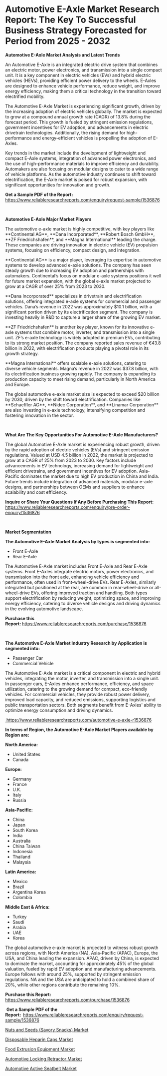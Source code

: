 <p><h1>Automotive E-Axle Market Research Report: The Key To Successful Business Strategy Forecasted for Period from 2025 - 2032</h1></p><p><strong>Automotive E-Axle Market Analysis and Latest Trends</strong></p>
<p><p>An Automotive E-Axle is an integrated electric drive system that combines an electric motor, power electronics, and transmission into a single compact unit. It is a key component in electric vehicles (EVs) and hybrid electric vehicles (HEVs), providing efficient power delivery to the wheels. E-Axles are designed to enhance vehicle performance, reduce weight, and improve energy efficiency, making them a critical technology in the transition toward electrified mobility.</p><p>The Automotive E-Axle Market is experiencing significant growth, driven by the increasing adoption of electric vehicles globally. The market is expected to grow at a compound annual growth rate (CAGR) of 13.8% during the forecast period. This growth is fueled by stringent emission regulations, government incentives for EV adoption, and advancements in electric drivetrain technologies. Additionally, the rising demand for high-performance and energy-efficient vehicles is propelling the adoption of E-Axles.</p><p>Key trends in the market include the development of lightweight and compact E-Axle systems, integration of advanced power electronics, and the use of high-performance materials to improve efficiency and durability. Automakers are also focusing on modular designs to cater to a wide range of vehicle platforms. As the automotive industry continues to shift toward electrification, the E-Axle market is poised for robust expansion, with significant opportunities for innovation and growth.</p></p>
<p><strong>Get a Sample PDF of the Report:&nbsp;</strong> <a href="https://www.reliableresearchreports.com/enquiry/request-sample/1536876?utm_campaign=32&utm_medium=2&utm_source=Github&utm_content=ia&utm_term=23012025&utm_id=automotive-e-axle">https://www.reliableresearchreports.com/enquiry/request-sample/1536876</a></p>
<p>&nbsp;</p>
<p><strong>Automotive E-Axle Major Market Players</strong></p>
<p><p>The automotive e-axle market is highly competitive, with key players like **Continental AG**, **Dana Incorporated**, **Robert Bosch GmbH**, **ZF Friedrichshafen**, and **Magna International** leading the charge. These companies are driving innovation in electric vehicle (EV) propulsion systems, focusing on efficiency, compact design, and integration.</p><p>**Continental AG** is a major player, leveraging its expertise in automotive systems to develop advanced e-axle solutions. The company has seen steady growth due to increasing EV adoption and partnerships with automakers. Continental’s focus on modular e-axle systems positions it well for future market expansion, with the global e-axle market projected to grow at a CAGR of over 25% from 2023 to 2030.</p><p>**Dana Incorporated** specializes in drivetrain and electrification solutions, offering integrated e-axle systems for commercial and passenger vehicles. Dana’s revenue in 2022 was approximately $10.1 billion, with a significant portion driven by its electrification segment. The company is investing heavily in R&D to capture a larger share of the growing EV market.</p><p>**ZF Friedrichshafen** is another key player, known for its innovative e-axle systems that combine motor, inverter, and transmission into a single unit. ZF’s e-axle technology is widely adopted in premium EVs, contributing to its strong market position. The company reported sales revenue of €43.8 billion in 2022, with electrification products playing a pivotal role in its growth strategy.</p><p>**Magna International** offers scalable e-axle solutions, catering to diverse vehicle segments. Magna’s revenue in 2022 was $37.8 billion, with its electrification business growing rapidly. The company is expanding its production capacity to meet rising demand, particularly in North America and Europe.</p><p>The global automotive e-axle market size is expected to exceed $20 billion by 2030, driven by the shift toward electrification. Companies like **Schaeffler AG**, **Nidec Corporation**, and **Linamar Corporation** are also investing in e-axle technology, intensifying competition and fostering innovation in the sector.</p></p>
<p>&nbsp;</p>
<p><strong>What Are The Key Opportunities For Automotive E-Axle Manufacturers?</strong></p>
<p><p>The global Automotive E-Axle market is experiencing robust growth, driven by the rapid adoption of electric vehicles (EVs) and stringent emission regulations. Valued at USD 4.5 billion in 2022, the market is projected to grow at a CAGR of 25% from 2023 to 2030. Key factors include advancements in EV technology, increasing demand for lightweight and efficient drivetrains, and government incentives for EV adoption. Asia-Pacific dominates the market due to high EV production in China and India. Future trends include integration of advanced materials, modular e-axle designs, and partnerships between OEMs and suppliers to enhance scalability and cost efficiency.</p></p>
<p><strong>Inquire or Share Your Questions If Any Before Purchasing This Report:</strong> <a href="https://www.reliableresearchreports.com/enquiry/pre-order-enquiry/1536876?utm_campaign=32&utm_medium=2&utm_source=Github&utm_content=ia&utm_term=23012025&utm_id=automotive-e-axle">https://www.reliableresearchreports.com/enquiry/pre-order-enquiry/1536876</a></p>
<p>&nbsp;</p>
<p><strong>Market Segmentation</strong></p>
<p><strong>The Automotive E-Axle Market Analysis by types is segmented into:</strong></p>
<p><ul><li>Front E-Axle</li><li>Rear E-Axle</li></ul></p>
<p><p>The Automotive E-Axle market includes Front E-Axle and Rear E-Axle systems. Front E-Axles integrate electric motors, power electronics, and transmission into the front axle, enhancing vehicle efficiency and performance, often used in front-wheel-drive EVs. Rear E-Axles, similarly integrated but positioned at the rear, are common in rear-wheel-drive or all-wheel-drive EVs, offering improved traction and handling. Both types support electrification by reducing weight, optimizing space, and improving energy efficiency, catering to diverse vehicle designs and driving dynamics in the evolving automotive landscape.</p></p>
<p><strong>Purchase this Report:&nbsp;</strong><a href="https://www.reliableresearchreports.com/purchase/1536876?utm_campaign=32&utm_medium=2&utm_source=Github&utm_content=ia&utm_term=23012025&utm_id=automotive-e-axle">https://www.reliableresearchreports.com/purchase/1536876</a></p>
<p>&nbsp;</p>
<p><strong>The Automotive E-Axle Market Industry Research by Application is segmented into:</strong></p>
<p><ul><li>Passenger Car</li><li>Commercial Vehicle</li></ul></p>
<p><p>The Automotive E-Axle market is a critical component in electric and hybrid vehicles, integrating the motor, inverter, and transmission into a single unit. In passenger cars, E-Axles enhance performance, efficiency, and space utilization, catering to the growing demand for compact, eco-friendly vehicles. For commercial vehicles, they provide robust power delivery, improved load capacity, and reduced emissions, supporting logistics and public transportation sectors. Both segments benefit from E-Axles' ability to optimize energy consumption and driving dynamics.</p></p>
<p><a href="https://www.reliableresearchreports.com/automotive-e-axle-r1536876?utm_campaign=32&utm_medium=2&utm_source=Github&utm_content=ia&utm_term=23012025&utm_id=automotive-e-axle">&nbsp;https://www.reliableresearchreports.com/automotive-e-axle-r1536876</a></p>
<p><strong>In terms of Region, the Automotive E-Axle Market Players available by Region are:</strong></p>
<p>
    <p> <strong> North America: </strong>
        <ul>
            <li>United States</li>
            <li>Canada</li>
        </ul>
        </p> 
    <p> <strong> Europe: </strong>
        <ul>
            <li>Germany</li>
            <li>France</li>
            <li>U.K.</li>
            <li>Italy</li>
            <li>Russia</li>
        </ul>
        </p> 
    <p> <strong> Asia-Pacific: </strong>
        <ul>
            <li>China</li>
            <li>Japan</li>
            <li>South Korea</li>
            <li>India</li>
            <li>Australia</li>
            <li>China Taiwan</li>
            <li>Indonesia</li>
            <li>Thailand</li>
            <li>Malaysia</li>
        </ul>
        </p> 
    <p> <strong> Latin America: </strong>
        <ul>
            <li>Mexico</li>
            <li>Brazil</li>
            <li>Argentina Korea</li>
            <li>Colombia</li>
        </ul>
        </p> 
    <p> <strong> Middle East & Africa: </strong>
        <ul>
            <li>Turkey</li>
            <li>Saudi</li>
            <li>Arabia</li>
            <li>UAE</li>
            <li>Korea</li>
        </ul>
    </p>
    </p>
<p><p>The global automotive e-axle market is projected to witness robust growth across regions, with North America (NA), Asia-Pacific (APAC), Europe, the USA, and China leading the expansion. APAC, driven by China, is expected to dominate the market, accounting for approximately 45% of the global valuation, fueled by rapid EV adoption and manufacturing advancements. Europe follows with around 25%, supported by stringent emission regulations. NA and the USA are anticipated to hold a combined share of 20%, while other regions contribute the remaining 10%.</p></p>
<p><strong>Purchase this Report: </strong><a href="https://www.reliableresearchreports.com/purchase/1536876?utm_campaign=32&utm_medium=2&utm_source=Github&utm_content=ia&utm_term=23012025&utm_id=automotive-e-axle">https://www.reliableresearchreports.com/purchase/1536876</a></p>
<p>&nbsp;<strong>Get a Sample PDF of the Report:&nbsp;&nbsp;</strong><a href="https://www.reliableresearchreports.com/enquiry/request-sample/1536876?utm_campaign=32&utm_medium=2&utm_source=Github&utm_content=ia&utm_term=23012025&utm_id=automotive-e-axle">https://www.reliableresearchreports.com/enquiry/request-sample/1536876</a></p>
<p><strong></strong></p>
<p><p><a href="https://www.linkedin.com/pulse/nuts-seeds-savory-snacks-market-dynamics-projections-2025-2032-v2joc?utm_campaign=32&utm_medium=2&utm_source=Github&utm_content=ia&utm_term=23012025&utm_id=automotive-e-axle">Nuts and Seeds (Savory Snacks) Market</a></p><p><a href="https://www.linkedin.com/pulse/disposable-heparin-caps-market-research-report-2025-2032-6r3rc?utm_campaign=32&utm_medium=2&utm_source=Github&utm_content=ia&utm_term=23012025&utm_id=automotive-e-axle">Disposable Heparin Caps Market</a></p><p><a href="https://www.linkedin.com/pulse/competitive-landscape-food-extrusion-equipment-impressive-7i6se?utm_campaign=32&utm_medium=2&utm_source=Github&utm_content=ia&utm_term=23012025&utm_id=automotive-e-axle">Food Extrusion Equipment Market</a></p><p><a href="https://github.com/justalichtenberger/Market-Research-Report-List-1/blob/main/automotive-locking-retractor-market.md?utm_campaign=32&utm_medium=2&utm_source=Github&utm_content=ia&utm_term=23012025&utm_id=automotive-e-axle">Automotive Locking Retractor Market</a></p><p><a href="https://github.com/bensemilia864/Market-Research-Report-List-1/blob/main/automotive-active-seatbelt-market.md?utm_campaign=32&utm_medium=2&utm_source=Github&utm_content=ia&utm_term=23012025&utm_id=automotive-e-axle">Automotive Active Seatbelt Market</a></p></p>